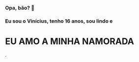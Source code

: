 <h3>Opa, bão? 🎃 </h3>
<h3>Eu sou o Vinícius, tenho 16 anos, sou lindo e</h3><h1>EU AMO A MINHA NAMORADA</h1>.

<!--
**vini0907/vini0907** is a ✨ _special_ ✨ repository because its `README.md` (this file) appears on your GitHub profile.

Here are some ideas to get you started:

- 🔭 I’m currently working on ...
- 🌱 I’m currently learning ...
- 👯 I’m looking to collaborate on ...
- 🤔 I’m looking for help with ...
- 💬 Ask me about ...
- 📫 How to reach me: ...
- 😄 Pronouns: ...
- ⚡ Fun fact: ...
-->
